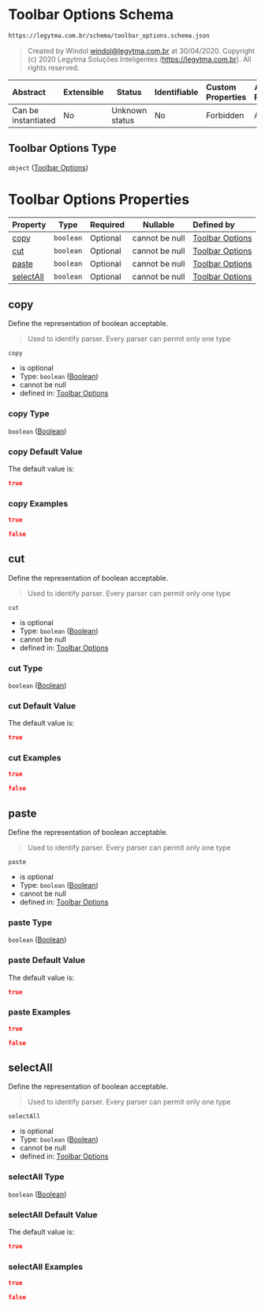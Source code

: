 # Toolbar Options Schema

```txt
https://legytma.com.br/schema/toolbar_options.schema.json
```




> Created by Windol [windol@legytma.com.br](mailto:windol@legytma.com.br) at 30/04/2020.
> Copyright (c) 2020 Legytma Soluções Inteligentes (<https://legytma.com.br>). All rights reserved.
>

| Abstract            | Extensible | Status         | Identifiable | Custom Properties | Additional Properties | Access Restrictions | Defined In                                                                                  |
| :------------------ | ---------- | -------------- | ------------ | :---------------- | --------------------- | ------------------- | ------------------------------------------------------------------------------------------- |
| Can be instantiated | No         | Unknown status | No           | Forbidden         | Allowed               | none                | [toolbar_options.schema.json](../schema/toolbar_options.schema.json "open original schema") |

## Toolbar Options Type

`object` ([Toolbar Options](toolbar_options.md))

# Toolbar Options Properties

| Property                | Type      | Required | Nullable       | Defined by                                                                                                                                 |
| :---------------------- | --------- | -------- | -------------- | :----------------------------------------------------------------------------------------------------------------------------------------- |
| [copy](#copy)           | `boolean` | Optional | cannot be null | [Toolbar Options](button_bar_theme_data-properties-boolean.md "https&#x3A;//legytma.com.br/schema/bool.schema.json#/properties/copy")      |
| [cut](#cut)             | `boolean` | Optional | cannot be null | [Toolbar Options](button_bar_theme_data-properties-boolean.md "https&#x3A;//legytma.com.br/schema/bool.schema.json#/properties/cut")       |
| [paste](#paste)         | `boolean` | Optional | cannot be null | [Toolbar Options](button_bar_theme_data-properties-boolean.md "https&#x3A;//legytma.com.br/schema/bool.schema.json#/properties/paste")     |
| [selectAll](#selectAll) | `boolean` | Optional | cannot be null | [Toolbar Options](button_bar_theme_data-properties-boolean.md "https&#x3A;//legytma.com.br/schema/bool.schema.json#/properties/selectAll") |

## copy

Define the representation of boolean acceptable.


> Used to identify parser. Every parser can permit only one type
>

`copy`

-   is optional
-   Type: `boolean` ([Boolean](button_bar_theme_data-properties-boolean.md))
-   cannot be null
-   defined in: [Toolbar Options](button_bar_theme_data-properties-boolean.md "https&#x3A;//legytma.com.br/schema/bool.schema.json#/properties/copy")

### copy Type

`boolean` ([Boolean](button_bar_theme_data-properties-boolean.md))

### copy Default Value

The default value is:

```json
true
```

### copy Examples

```json
true
```

```json
false
```

## cut

Define the representation of boolean acceptable.


> Used to identify parser. Every parser can permit only one type
>

`cut`

-   is optional
-   Type: `boolean` ([Boolean](button_bar_theme_data-properties-boolean.md))
-   cannot be null
-   defined in: [Toolbar Options](button_bar_theme_data-properties-boolean.md "https&#x3A;//legytma.com.br/schema/bool.schema.json#/properties/cut")

### cut Type

`boolean` ([Boolean](button_bar_theme_data-properties-boolean.md))

### cut Default Value

The default value is:

```json
true
```

### cut Examples

```json
true
```

```json
false
```

## paste

Define the representation of boolean acceptable.


> Used to identify parser. Every parser can permit only one type
>

`paste`

-   is optional
-   Type: `boolean` ([Boolean](button_bar_theme_data-properties-boolean.md))
-   cannot be null
-   defined in: [Toolbar Options](button_bar_theme_data-properties-boolean.md "https&#x3A;//legytma.com.br/schema/bool.schema.json#/properties/paste")

### paste Type

`boolean` ([Boolean](button_bar_theme_data-properties-boolean.md))

### paste Default Value

The default value is:

```json
true
```

### paste Examples

```json
true
```

```json
false
```

## selectAll

Define the representation of boolean acceptable.


> Used to identify parser. Every parser can permit only one type
>

`selectAll`

-   is optional
-   Type: `boolean` ([Boolean](button_bar_theme_data-properties-boolean.md))
-   cannot be null
-   defined in: [Toolbar Options](button_bar_theme_data-properties-boolean.md "https&#x3A;//legytma.com.br/schema/bool.schema.json#/properties/selectAll")

### selectAll Type

`boolean` ([Boolean](button_bar_theme_data-properties-boolean.md))

### selectAll Default Value

The default value is:

```json
true
```

### selectAll Examples

```json
true
```

```json
false
```
